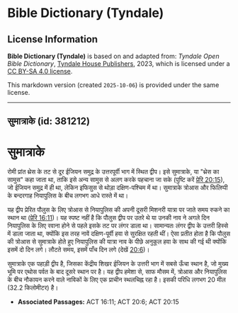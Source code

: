# Bible Dictionary (Tyndale)

## License Information

**Bible Dictionary (Tyndale)** is based on and adapted from: _Tyndale Open Bible Dictionary_, [Tyndale House Publishers](https://tyndaleopenresources.com/), 2023, which is licensed under a [CC BY-SA 4.0 license](https://creativecommons.org/licenses/by-sa/4.0/legalcode.en).

This markdown version (created `2025-10-06`) is provided under the same license.



--------------------------------

## सुमात्राके (id: 381212)

सुमात्राके
==========

रोमी प्रांत थ्रेस के तट से दूर ईजियन समुद्र के उत्तरपूर्वी भाग में स्थित द्वीप। इसे सुमात्राके, या "थ्रेस का सामुस" कहा जाता था, ताकि इसे अन्य सामुस से अलग करके पहचाना जा सके (पुष्टि करें [प्रेरि 20:15](https://ref.ly/Acts20:15)), जो ईजियन समुद्र में ही था, लेकिन इफिसुस से थोड़ा दक्षिण\-पश्चिम में था। सुमात्राके त्रोआस और फिलिप्पी के बन्दरगाह नियापुलिस के बीच लगभग आधे रास्ते में था।

यह द्वीप प्रेरित पौलुस के लिए त्रोआस से नियापुलिस की अपनी दूसरी मिशनरी यात्रा पर जाते समय रुकने का स्थान था ([प्रेरि 16:11](https://ref.ly/Acts16:11))। यह स्पष्ट नहीं है कि पौलुस द्वीप पर उतरे थे या उनकी नाव ने अगले दिन नियापुलिस के लिए रवाना होने से पहले इसके तट पर लंगर डाला था। सामान्यतः लंगर द्वीप के उत्तरी हिस्से में डाला जाता था, क्योंकि इस तरह नावें दक्षिण\-पूर्वी हवा से सुरक्षित रहती थीं। ऐसा प्रतीत होता है कि पौलुस की त्रोआस से सुमात्राके होते हुए नियापुलिस की यात्रा नाव के पीछे अनुकूल हवा के साथ की गई थी क्योंकि इसमें दो दिन लगे। लौटते समय, इसमें पाँच दिन लगे (देखें [20:6](https://ref.ly/Acts20:6))।

सुमात्राके एक पहाड़ी द्वीप है, जिसका केंद्रीय शिखर ईजियन के उत्तरी भाग में सबसे ऊँचा स्थान है, जो मुख्य भूमि पर एथोस पर्वत के बाद दूसरे स्थान पर है। यह द्वीप हमेशा से, साफ मौसम में, त्रोआस और नियापुलिस के बीच नौकायन करने वाले नाविकों के लिए एक प्राचीन स्थलचिह्न रहा है। इसकी परिधि लगभग 20 मील (32\.2 किलोमीटर) है।

* **Associated Passages:** ACT 16:11; ACT 20:6; ACT 20:15

